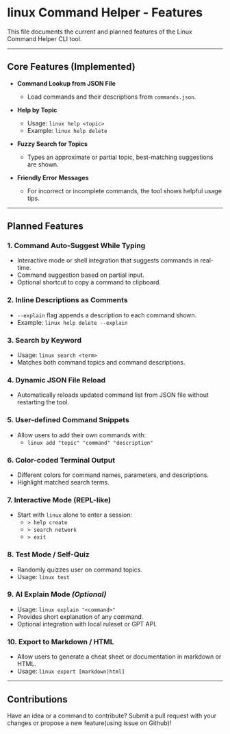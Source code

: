 # linux Command Helper - Features

This file documents the current and planned features of the Linux Command Helper CLI tool.

---

## Core Features (Implemented)

- **Command Lookup from JSON File**
  - Load commands and their descriptions from `commands.json`.

- **Help by Topic**
  - Usage: `linux help <topic>`
  - Example: `linux help delete`

- **Fuzzy Search for Topics**
  - Types an approximate or partial topic, best-matching suggestions are shown.

- **Friendly Error Messages**
  - For incorrect or incomplete commands, the tool shows helpful usage tips.

---

## Planned Features

### 1. Command Auto-Suggest While Typing

- Interactive mode or shell integration that suggests commands in real-time.
- Command suggestion based on partial input.
- Optional shortcut to copy a command to clipboard.

### 2. Inline Descriptions as Comments

- `--explain` flag appends a description to each command shown.
- Example: `linux help delete --explain`

### 3. Search by Keyword

- Usage: `linux search <term>`
- Matches both command topics and command descriptions.

### 4. Dynamic JSON File Reload

- Automatically reloads updated command list from JSON file without restarting the tool.

### 5. User-defined Command Snippets

- Allow users to add their own commands with:
  - `linux add "topic" "command" "description"`

### 6. Color-coded Terminal Output

- Different colors for command names, parameters, and descriptions.
- Highlight matched search terms.

### 7. Interactive Mode (REPL-like)

- Start with `linux` alone to enter a session:
  - `> help create`
  - `> search network`
  - `> exit`

### 8. Test Mode / Self-Quiz

- Randomly quizzes user on command topics.
- Usage: `linux test`

### 9. AI Explain Mode *(Optional)*

- Usage: `linux explain "<command>"`
- Provides short explanation of any command.
- Optional integration with local ruleset or GPT API.

### 10. Export to Markdown / HTML

- Allow users to generate a cheat sheet or documentation in markdown or HTML.
- Usage: `linux export [markdown|html]`

---

## Contributions

Have an idea or a command to contribute? Submit a pull request with your changes or propose a new feature(using issue on Github)!